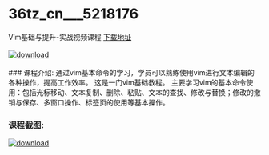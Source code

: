 # 36tz_cn___5218176
Vim基础与提升-实战视频课程
[下载地址](http://www.36tz.cn/article/5218176 "下载地址")
<br/></br>[![download](http://36tz.cn/muke_img/2021_02_12345-1-300x225.jpg "下载地址")](http://www.36tz.cn/article/5218176 "下载地址")
<br/></br>### 课程介绍:
通过vim基本命令的学习，学员可以熟练使用vim进行文本编辑的各种操作，提高工作效率。
这是一门vim基础教程。
主要学习vim的基本命令使用：包括光标移动、文本复制、删除、粘贴、文本的查找、修改与替换；修改的撤销与保存、多窗口操作、标签页的使用等基本操作。

### 课程截图:
[![download](http://36tz.cn/muke_img/2021_02_2-5.png "下载地址")](http://www.36tz.cn/article/5218176 "下载地址")
